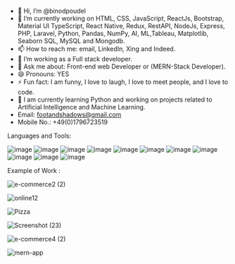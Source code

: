 - 👋 Hi, I’m @binodpoudel
- 🔭 I’m currently working on HTML, CSS, JavaScript, ReactJs, Bootstrap, Material UI TypeScript, React Native, Redux, RestAPI, NodeJs, Express, PHP, Laravel, Python, Pandas, NumPy, AI, ML,Tableau, Matplotlib, Seaborn  SQL, MySQL and Mongodb.
- 📫 How to reach me: email, LinkedIn, Xing and Indeed.
- 🤔 I’m working as a Full stack developer.
- 💬 Ask me about: Front-end web Developer or (MERN-Stack Developer).
- 😄 Pronouns: YES
- ⚡ Fun fact: I am funny, I love to laugh, I love to meet people, and I love to code.
- 🌱 I am currently learning Python and working on projects related to Artificial Intelligence and Machine Learning.
- Email: footandshadows@gmail.com
- Mobile No.: +49(0)1796723519


Languages and Tools:



![image](https://user-images.githubusercontent.com/52706075/199479221-eb49c50b-de69-404f-87be-19a21c9831b9.png)
![image](https://user-images.githubusercontent.com/52706075/199479481-f3a8aa9e-3edb-4db5-b0de-f507984293c1.png)
![image](https://user-images.githubusercontent.com/52706075/199479636-fa738aed-5ce6-4135-b5b2-9500c3277392.png)
![image](https://user-images.githubusercontent.com/52706075/199479728-adce9622-142d-4546-a27d-b5e8c69cf3ad.png)
![image](https://user-images.githubusercontent.com/52706075/199479793-be34531f-7f08-4bc5-9d5d-8a184641fc00.png)
![image](https://user-images.githubusercontent.com/52706075/199479521-4f60f5b3-d5d3-45c0-ae57-d4f15c07dff5.png)
![image](https://user-images.githubusercontent.com/52706075/199479556-72c94803-23b6-429b-999c-ef49916ec54e.png)
![image](https://user-images.githubusercontent.com/52706075/199479872-d887687f-1d31-4242-9ebc-2a33082500f0.png)
![image](https://user-images.githubusercontent.com/52706075/199479908-66501df7-077c-4980-8417-cd7b063ce310.png)
![image](https://user-images.githubusercontent.com/52706075/199479967-13eba4b2-3fcf-4009-b825-3ed2b9ceadfd.png)
![image](https://user-images.githubusercontent.com/52706075/199480037-9093c3ab-8253-41af-8098-619903d5c18e.png)



Example of Work :


![e-commerce2 (2)](https://user-images.githubusercontent.com/52706075/199478261-1bda1cad-9961-4c8e-8e2b-20cf2f810728.png)

![online12](https://user-images.githubusercontent.com/52706075/199595697-772aedd6-285e-4f55-89b1-3ef4db370f91.png)

![Pizza](https://user-images.githubusercontent.com/52706075/199595044-cc6d19a5-9123-40eb-9d27-65a80fc8c030.png)


![Screenshot (23)](https://user-images.githubusercontent.com/52706075/199595135-2ca7f18c-e7b9-4462-a8a9-0555ac33c315.png)

![e-commerce4 (2)](https://user-images.githubusercontent.com/52706075/199595310-f8894157-8388-428c-b1e5-5fe5e54f43a6.png)

![mern-app](https://user-images.githubusercontent.com/52706075/200584309-7a70ced2-77cb-4fd6-a702-cdb24beaf2d1.png)





